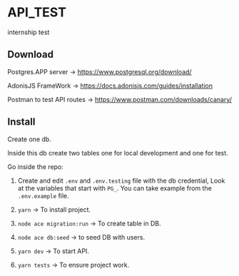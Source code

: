 # API_TEST

internship test

## Download

Postgres.APP server -> https://www.postgresql.org/download/

AdonisJS FrameWork -> https://docs.adonisjs.com/guides/installation

Postman to test API routes -> https://www.postman.com/downloads/canary/


## Install

Create one db.

Inside this db create two tables one for local development and one for test.

Go inside the repo:

1. Create and edit `.env` and `.env.testing` file with the db credential, Look at the variables that start with `PG_`. You can take example from the `.env.example` file.

2. `yarn` -> To install project.

3. `node ace migration:run` -> To create table in DB.

4. `node ace db:seed` -> to seed DB with users.

5. `yarn dev` -> To start API.

6. `yarn tests` -> To ensure project work.

